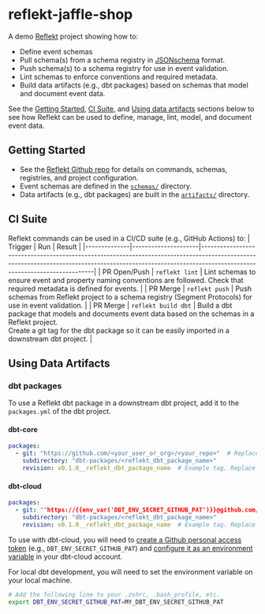 # reflekt-jaffle-shop
A demo [Reflekt](https://github.com/GClunies/reflekt) project showing how to:
- Define event schemas
- Pull schema(s) from a schema registry in [JSONschema](https://json-schema.org/) format.
- Push schema(s) to a schema registry for use in event validation.
- Lint schemas to enforce conventions and required metadata.
- Build data artifacts (e.g., dbt packages) based on schemas that model and document event data.

See the [Getting Started](#getting-started), [CI Suite](#ci-suite), and [Using data artifacts](#using-data-artifacts) sections below to see how Reflekt can be used to define, manage, lint, model, and document event data.

## Getting Started
- See the [Reflekt Github repo](https://github.com/GClunies/reflekt) for details on commands, schemas, registries, and project configuration.
- Event schemas are defined in the [`schemas/`](schemas/) directory.
- Data artifacts (e.g., dbt packages) are built in the [`artifacts/`](artifacts/) directory.

## CI Suite
Reflekt commands can be used in a CI/CD suite (e.g., GitHub Actions) to:
| Trigger      | Run                 | Result                                                                                                                                                                                                 |
|--------------|---------------------|--------------------------------------------------------------------------------------------------------------------------------------------------------------------------------------------------------|
| PR Open/Push | `reflekt lint`      | Lint schemas to ensure event and property naming conventions are followed. Check that required metadata is defined for events.                                                                           |
| PR Merge     | `reflekt push`      | Push schemas from Reflekt project to a schema registry (Segment Protocols) for use in event validation.                                                                                                |
| PR Merge     | `reflekt build dbt` | Build a dbt package that models and documents event data based on the schemas in a Reflekt project.<br> Create a git tag for the dbt package so it can be easily imported in a downstream dbt project. |

## Using Data Artifacts

### dbt packages
To use a Reflekt dbt package in a downstream dbt project, add it to the `packages.yml` of the dbt project.

#### dbt-core
```yaml
packages:
  - git: "https://github.com/<your_user_or_org>/<your_repo>"  # Replace with Github repo URL for your Reflekt project
    subdirectory: "dbt-packages/<reflekt_dbt_package_name>"
    revision: v0.1.0__reflekt_dbt_package_name  # Example tag. Replace with branch, tag, or commit (full 40-character hash)
```

#### dbt-cloud
```yaml
packages:
  - git: ""https://{{env_var('DBT_ENV_SECRET_GITHUB_PAT')}}@github.com/<your_user_or_org>/<your_repo>.git""  # Replace with your PAT and Github repo URL for your Reflekt project
    subdirectory: "dbt-packages/<reflekt_dbt_package_name>"
    revision: v0.1.0__reflekt_dbt_package_name  # Example tag. Replace with branch, tag, or commit (full 40-character hash)
```

To use with dbt-cloud, you will need to [create a Github personal access token](https://docs.github.com/en/authentication/keeping-your-account-and-data-secure/creating-a-personal-access-token) (e.g., `DBT_ENV_SECRET_GITHUB_PAT`) and [configure it as an environment variable](https://docs.getdbt.com/docs/dbt-cloud/using-dbt-cloud/cloud-environment-variables) in your dbt-cloud account.

For local dbt development, you will need to set the environment variable on your local machine.
```bash
# Add the following line to your .zshrc, .bash_profile, etc.
export DBT_ENV_SECRET_GITHUB_PAT=MY_DBT_ENV_SECRET_GITHUB_PAT
```
